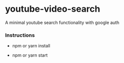 # youtube-video-search
A minimal youtube search functionality with google auth

### Instructions
- npm or yarn install

- npm or yarn start
